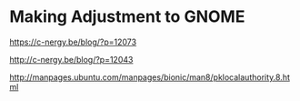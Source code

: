# Making Adjustment to GNOME

https://c-nergy.be/blog/?p=12073

http://c-nergy.be/blog/?p=12043

http://manpages.ubuntu.com/manpages/bionic/man8/pklocalauthority.8.html
